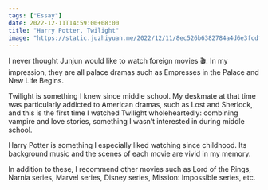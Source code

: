 ```yaml
---
tags: ["Essay"]
date: 2022-12-11T14:59:00+08:00
title: "Harry Potter, Twilight"
image: "https://static.juzhiyuan.me/2022/12/11/8ec526b6382784a4d6e3fcdf908b6b59.png?format=webp"
---
```


I never thought Junjun would like to watch foreign movies 🎬. In my impression, they are all palace dramas such as Empresses in the Palace and New Life Begins.

Twilight is something I knew since middle school. My deskmate at that time was particularly addicted to American dramas, such as Lost and Sherlock, and this is the first time I watched Twilight wholeheartedly: combining vampire and love stories, something I wasn’t interested in during middle school.

Harry Potter is something I especially liked watching since childhood. Its background music and the scenes of each movie are vivid in my memory.

In addition to these, I recommend other movies such as Lord of the Rings, Narnia series, Marvel series, Disney series, Mission: Impossible series, etc.
